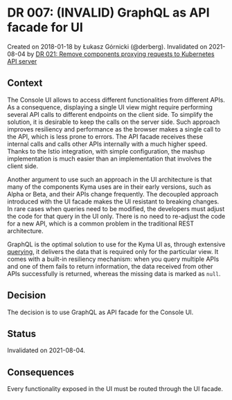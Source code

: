 # DR 007: (INVALID) GraphQL as API facade for UI 

Created on 2018-01-18 by Łukasz Górnicki (@derberg).
Invalidated on 2021-08-04 by [DR 021: Remove components proxying requests to Kubernetes API server](dr-021-Remove-k8s-api-server-proxies.md)
## Context

The Console UI allows to access different functionalities from different APIs. As a consequence, displaying a single UI view might require performing several API calls to different endpoints on the client side. To simplify the solution, it is desirable to keep the calls on the server side. Such approach improves resiliency and performance as the browser makes a single call to the API, which is less prone to errors. The API facade receives these internal calls and calls other APIs internally with a much higher speed. Thanks to the Istio integration, with simple configuration, the mashup implementation is much easier than an implementation that involves the client side.

Another argument to use such an approach in the UI architecture is that many of the components Kyma uses are in their early versions, such as Alpha or Beta, and their APIs change frequently. The decoupled approach introduced with the UI facade makes the UI resistant to breaking changes. In rare cases when queries need to be modified, the developers must adjust the code for that query in the UI only. There is no need to re-adjust the code for a new API, which is a common problem in the traditional REST architecture.

GraphQL is the optimal solution to use for the Kyma UI as, through extensive [querying](http://graphql.org/learn/queries/), it delivers the data that is required only for the particular view. It comes with a built-in resiliency mechanism: when you query multiple APIs and one of them fails to return information, the data received from other APIs successfully is returned, whereas the missing data is marked as `null`.

## Decision

The decision is to use GraphQL as API facade for the Console UI.

## Status

Invalidated on 2021-08-04.

## Consequences

Every functionality exposed in the UI must be routed through the UI facade.
